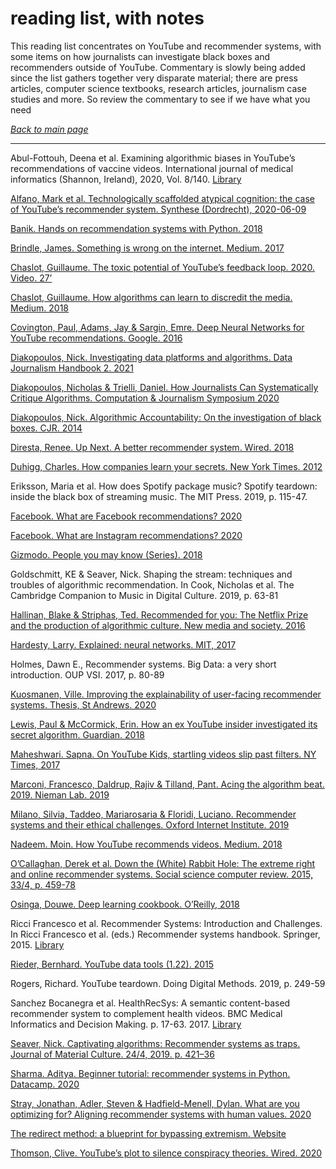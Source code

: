 # reading list, with notes

This reading list concentrates on YouTube and recommender systems, with some items on how journalists can investigate black boxes and recommenders outside of YouTube. Commentary is slowly being added since the list gathers together very disparate material; there are press articles, computer science textbooks, research articles, journalism case studies and more. So review the commentary to see if we have what you need

*[Back to main page](https://aodhanlutetiae.github.io/dj_recsys/)*

---

Abul-Fottouh, Deena et al. Examining algorithmic biases in YouTube’s recommendations of vaccine videos. International journal of medical informatics (Shannon, Ireland), 2020, Vol. 8/140. [Library](https://librarysearch.cardiff.ac.uk/permalink/f/djvk49/TN_cdi_proquest_miscellaneous_2407586947)

[Alfano, Mark et al. Technologically scaffolded atypical cognition: the case of YouTube’s recommender system. Synthese (Dordrecht), 2020-06-09](https://link.springer.com/article/10.1007%2Fs11229-020-02724-x)

[Banik. Hands on recommendation systems with Python. 2018](https://whel-primo.hosted.exlibrisgroup.com/permalink/f/1tfrs8a/44CAR_ALMA51125380190002420)

[Brindle, James. Something is wrong on the internet. Medium. 2017](https://medium.com/@jamesbridle/something-is-wrong-on-the-internet-c39c471271d2)

[Chaslot, Guillaume. The toxic potential of YouTube’s feedback loop. 2020. Video. 27’](https://www.youtube.com/watch?v=Et2n0J0OeQ8&list=PLtmWHNX-gukK0HxaoW7a8ePhrd13KSQc4&index=4)

[Chaslot, Guillaume. How algorithms can learn to discredit the media. Medium. 2018](https://guillaumechaslot.medium.com/how-algorithms-can-learn-to-discredit-the-media-d1360157c4fa)

[Covington, Paul, Adams, Jay & Sargin, Emre. Deep Neural Networks for YouTube recommendations. Google. 2016](https://static.googleusercontent.com/media/research.google.com/en//pubs/archive/45530.pdf)

[Diakopoulos, Nick. Investigating data platforms and algorithms. Data Journalism Handbook 2. 2021](https://datajournalism.com/read/handbook/two/investigating-data-platforms-and-algorithms/the-algorithms-beat-angles-and-methods-for-investigation)

[Diakopoulos, Nicholas & Trielli, Daniel. How Journalists Can Systematically Critique Algorithms. Computation & Journalism Symposium 2020](https://cpb-us-w2.wpmucdn.com/sites.northeastern.edu/dist/d/53/files/2020/02/CJ_2020_paper_14.pdf)

[Diakopoulos, Nick. Algorithmic Accountability: On the investigation of black boxes. CJR. 2014](https://www.cjr.org/tow_center_reports/algorithmic_accountability_on_the_investigation_of_black_boxes.php)

[Diresta, Renee. Up Next. A better recommender system. Wired. 2018](https://www.wired.com/story/creating-ethical-recommendation-engines/)

[Duhigg, Charles. How companies learn your secrets. New York Times. 2012](https://www.nytimes.com/2012/02/19/magazine/shopping-habits.html?pagewanted=1&_r=1&hp)

Eriksson, Maria et al. How does Spotify package music? Spotify teardown: inside the black box of streaming music. The MIT Press. 2019, p. 115-47.

[Facebook. What are Facebook recommendations? 2020](https://help.instagram.com/313829416281232)

[Facebook. What are Instagram recommendations? 2020](https://www.facebook.com/help/1257205004624246)

[Gizmodo. People you may know (Series). 2018](https://gizmodo.com/tag/people-you-may-know)

Goldschmitt, KE & Seaver, Nick. Shaping the stream: techniques and troubles of algorithmic recommendation. In Cook, Nicholas et al. The Cambridge Companion to Music in Digital Culture. 2019, p. 63-81

[Hallinan, Blake & Striphas, Ted. Recommended for you: The Netflix Prize and the production of algorithmic culture. New media and society. 2016](https://journals.sagepub.com/doi/pdf/10.1177/1461444814538646)

[Hardesty, Larry. Explained: neural networks. MIT, 2017](https://news.mit.edu/2017/explained-neural-networks-deep-learning-0414)

Holmes, Dawn E., Recommender systems. Big Data: a very short introduction. OUP VSI. 2017, p. 80-89

[Kuosmanen, Ville. Improving the explainability of user-facing recommender systems. Thesis, St Andrews. 2020](https://villekuosmanen.com/dissertation.pdf)

[Lewis, Paul & McCormick, Erin. How an ex YouTube insider investigated its secret algorithm. Guardian. 2018](https://www.theguardian.com/technology/2018/feb/02/youtube-algorithm-election-clinton-trump-guillaume-chaslot)

[Maheshwari. Sapna. On YouTube Kids, startling videos slip past filters. NY Times, 2017](https://www.nytimes.com/2017/11/04/business/media/youtube-kids-paw-patrol.html)

[Marconi, Francesco, Daldrup, Rajiv & Tilland, Pant. Acing the algorithm beat. 2019. Nieman Lab. 2019](https://www.niemanlab.org/2019/02/acing-the-algorithmic-beat-journalisms-next-frontier/)

[Milano, Silvia, Taddeo, Mariarosaria & Floridi, Luciano. Recommender systems and their ethical challenges. Oxford Internet Institute. 2019](https://papers.ssrn.com/sol3/papers.cfm?abstract_id=3378581)

[Nadeem. Moin. How YouTube recommends videos. Medium. 2018](https://towardsdatascience.com/how-youtube-recommends-videos-b6e003a5ab2f)

[O’Callaghan, Derek et al. Down the (White) Rabbit Hole: The extreme right and online recommender systems. Social science computer review. 2015, 33/4, p. 459-78](https://journals.sagepub.com/doi/full/10.1177/0894439314555329)

[Osinga, Douwe. Deep learning cookbook. O’Reilly, 2018](https://learning.oreilly.com/library/view/deep-learning-cookbook/9781491995839/#toc)

Ricci Francesco et al. Recommender Systems: Introduction and Challenges. In Ricci Francesco et al. (eds.) Recommender systems handbook. Springer, 2015. [Library](https://librarysearch.cardiff.ac.uk/permalink/f/1tfrs8a/44CAR_ALMA51102120490002420)

[Rieder, Bernhard. YouTube data tools (1.22). 2015](https://tools.digitalmethods.net/netvizz/youtube/)

Rogers, Richard. YouTube teardown. Doing Digital Methods. 2019, p. 249-59

Sanchez Bocanegra et al. HealthRecSys: A semantic content-based recommender system to complement health videos. BMC Medical Informatics and Decision Making. p. 17-63. 2017. [Library](https://librarysearch.cardiff.ac.uk/permalink/f/djvk49/TN_cdi_doaj_primary_oai_doaj_org_article_558065e9e7c141ff970045e10816e7d2)

[Seaver, Nick. Captivating algorithms: Recommender systems as traps. Journal of Material Culture. 24/4, 2019. p. 421–36](https://journals.sagepub.com/doi/full/10.1177/1359183518820366)

[Sharma. Aditya. Beginner tutorial: recommender systems in Python. Datacamp. 2020](https://www.datacamp.com/community/tutorials/recommender-systems-python)

[Stray, Jonathan, Adler, Steven & Hadfield-Menell, Dylan. What are you optimizing for? Aligning recommender systems with human values. 2020](https://participatoryml.github.io/papers/2020/42.pdf)

[The redirect method: a blueprint for bypassing extremism. Website](https://redirectmethod.org/)

[Thomson, Clive. YouTube’s plot to silence conspiracy theories. Wired. 2020](https://www.wired.com/story/youtube-algorithm-silence-conspiracy-theories/)

